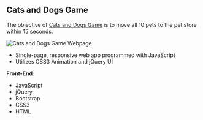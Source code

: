 
**Cats and Dogs Game**
--------------------

The objective of [Cats and Dogs Game](http://www.bernadetteengleman.com/Apps/CatsnDogs-Game-App/catsdogs.html) is to move all 10 pets to the pet store within 15 seconds.


![Cats and Dogs Game Webpage](http://www.bernadetteengleman.com/img/portfolio/catsdogsthumbnail.jpg)


 - Single-page, responsive web app programmed with JavaScript
 - Utilizes CSS3 Animation and jQuery UI


**Front-End:**

 - JavaScript
 - jQuery
 - Bootstrap
 - CSS3
 - HTML
